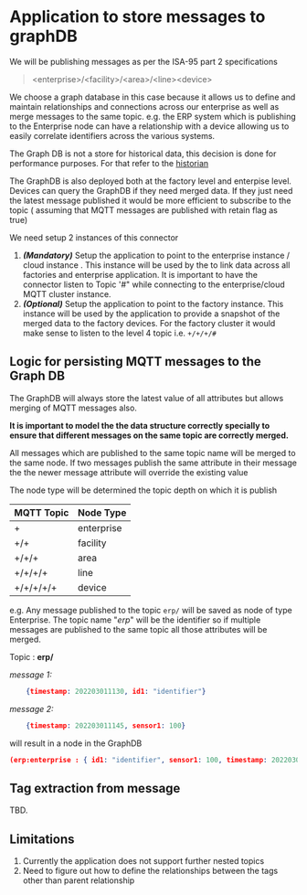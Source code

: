 # Application to store messages to graphDB 

We will be publishing messages as per the ISA-95 part 2 specifications
> \<enterprise\>/\<facility\>/\<area\>/\<line\>\<device\>

We choose a graph database in this case because it allows us to define and maintain relationships and connections across our enterprise as well as merge messages to the same topic.
e.g. the ERP system which is publishing to the Enterprise node can have a relationship with a device allowing us to easily correlate identifiers across the various systems.

The Graph DB is not a store for historical data, this decision is done for performance purposes. For that refer to the [historian](./../04_uns_historian/Readme.md)

The GraphDB is also deployed both at the factory level and enterpise level. 
Devices can query the GraphDB if they need merged data. If they just need the latest message published it would be more efficient to subscribe to the topic ( assuming that MQTT messages are published with retain flag as true)

We need setup 2 instances of this connector
1. ***(Mandatory)*** Setup the application to point to the enterprise instance / cloud instance . This instance will be used by the to link data across all factories and enterprise application. It is important to have the connector listen to Topic '#" while connecting to the enterprise/cloud  MQTT cluster instance.
1. ***(Optional)*** Setup the application to point to the factory instance. This instance will be used by the application to provide a snapshot of the merged data to the factory devices. For the factory cluster it would make sense to listen to the  level 4 topic i.e. `+/+/+/#`



## Logic for persisting MQTT messages to the Graph DB
The GraphDB will always store the latest value of all attributes but allows merging of MQTT messages also.

**It is important to model the the data structure correctly specially to ensure that different messages on the same topic are correctly merged.**

All messages which are published to the same topic name will be merged to the same node. If two messages publish the same attribute in their message the the newer message attribute will override the existing value
 
The node type will be determined the topic depth on which it is publish

**MQTT Topic** | **Node Type**
------ | ------
\+ | enterprise
\+/\+ | facility
\+/\+/\+ | area
\+/\+/\+/\+ | line
\+/\+/\+/\+/\+ | device


e.g. Any message published to the topic `erp/` will be saved as node of type Enterprise. 
The topic name "*erp*" will be the identifier so if multiple messages are published to the same topic all those attributes will be merged. 

Topic : **erp/** 

*message 1:* 
```json 
    {timestamp: 202203011130, id1: "identifier"} 
```
*message 2:* 
```json 
    {timestamp: 202203011145, sensor1: 100} 
```

will result in a node in the GraphDB
```json
(erp:enterprise : { id1: "identifier", sensor1: 100, timestamp: 202203011145})
```
## Tag extraction from message
TBD.

## Limitations 
1. Currently the application does not support further nested topics 
2. Need to figure out how to define the relationships between the tags other than parent relationship
